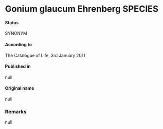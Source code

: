 # Gonium glaucum Ehrenberg SPECIES

#### Status
SYNONYM

#### According to
The Catalogue of Life, 3rd January 2011

#### Published in
null

#### Original name
null

### Remarks
null